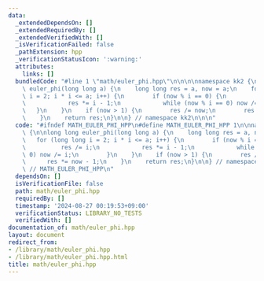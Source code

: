 ```yaml
---
data:
  _extendedDependsOn: []
  _extendedRequiredBy: []
  _extendedVerifiedWith: []
  _isVerificationFailed: false
  _pathExtension: hpp
  _verificationStatusIcon: ':warning:'
  attributes:
    links: []
  bundledCode: "#line 1 \"math/euler_phi.hpp\"\n\n\n\nnamespace kk2 {\n\nlong long\
    \ euler_phi(long long a) {\n    long long res = a, now = a;\n    for (long long\
    \ i = 2; i * i <= a; i++) {\n        if (now % i == 0) {\n            res /= i;\n\
    \            res *= i - 1;\n            while (now % i == 0) now /= i;\n     \
    \   }\n    }\n    if (now > 1) {\n        res /= now;\n        res *= now - 1;\n\
    \    }\n    return res;\n}\n\n} // namespace kk2\n\n\n"
  code: "#ifndef MATH_EULER_PHI_HPP\n#define MATH_EULER_PHI_HPP 1\n\nnamespace kk2\
    \ {\n\nlong long euler_phi(long long a) {\n    long long res = a, now = a;\n \
    \   for (long long i = 2; i * i <= a; i++) {\n        if (now % i == 0) {\n  \
    \          res /= i;\n            res *= i - 1;\n            while (now % i ==\
    \ 0) now /= i;\n        }\n    }\n    if (now > 1) {\n        res /= now;\n  \
    \      res *= now - 1;\n    }\n    return res;\n}\n\n} // namespace kk2\n\n#endif\
    \ // MATH_EULER_PHI_HPP\n"
  dependsOn: []
  isVerificationFile: false
  path: math/euler_phi.hpp
  requiredBy: []
  timestamp: '2024-08-27 00:19:53+09:00'
  verificationStatus: LIBRARY_NO_TESTS
  verifiedWith: []
documentation_of: math/euler_phi.hpp
layout: document
redirect_from:
- /library/math/euler_phi.hpp
- /library/math/euler_phi.hpp.html
title: math/euler_phi.hpp
---
```

